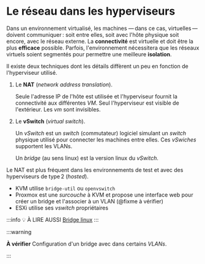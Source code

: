 # Le réseau dans les hyperviseurs

Dans un environnement virtualisé, les machines — dans ce cas, virtuelles — doivent communiquer : soit entre elles, soit avec l'hôte physique soit encore, avec le réseau externe. La **connectivité** est virtuelle et doit être la plus **efficace** possible. Parfois, l'environnement nécessitera que les réseaux virtuels soient segmentés pour permettre une meilleure **isolation**.

Il existe deux techniques dont les détails diffèrent un peu en fonction de l'hyperviseur utilisé. 

1. Le **NAT** (_network address translation_).

    Seule l'adresse IP de l'hôte est utilisée et l'hyperviseur fournit la connectivité aux différentes _VM_. Seul l'hyperviseur est visible de l'extérieur. Les _vm_ sont invisibles. 

2. Le **vSwitch** (_virtual switch_).

    Un _vSwitch_ est un _switch_ (commutateur) logiciel simulant un _switch_ physique utilisé pour connecter les machines entre elles. Ces _vSwiches_ supportent les VLANs. 

    Un _bridge_ (au sens linux) est la version linux du _vSwitch_. 


Le NAT est plus fréquent dans les environnements de test et avec des hyperviseurs de type 2 (_hosted_).

- KVM utilise `bridge-util` ou `openvswitch`
- Proxmox est une _surcouche_ à KVM et propose une interface web pour créer un bridge et l'associer à un VLAN (@fixme à vérifier)
- ESXi utilise ses _vswitch_ propriétaires


:::info 💡 À LIRE AUSSI
[Bridge linux](bridge.md)
:::


:::warning

**À vérifier** Configuration d'un bridge avec dans certains _VLANs_. 

:::